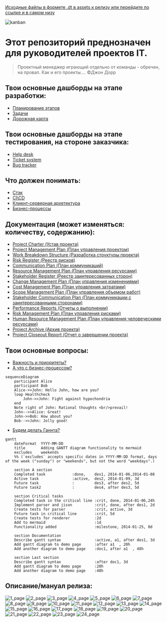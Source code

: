 [Исходные файлы в формете .dt в assets к релизу или перейдите по ссылке и в самом низу](https://github.com/antonkuklin006/1C_Enterprise_8/releases/tag/Beta)
   

![kanban](https://github.com/antonkuklin006/1C_Enterprise_8/assets/81790108/25ab5ea9-4d96-4048-b57d-d058e0f46c43)
# Этот репозиторий преднозначен для руководителей проектов IT. 
> Проектный менеджер играющий отдельно от команды - обречен, на провал. Как и его проекты....
©Джон Дорр

## Твои основные дашборды на этапе разработки:
- [Планирование этапов](https://clck.ru/382PaF)
- [Задачи](https://clck.ru/382PsR)
- [Дорожная карта](https://clck.ru/382Qo3)



## Твои основные дашборды на этапе тестирования, на стороне заказчика:
- [Help desk](https://github.com/users/antonkuklin006/projects/2/views/7)
- [Ticket system](https://github.com/users/antonkuklin006/projects/2/views/8)
- [Bug tracker](https://github.com/users/antonkuklin006/projects/2/views/9)

## Что должен понимать:
- [Стэк](https://clck.ru/382KNk)
- [CI\CD](https://clck.ru/382PsR)
- [Клиент-серверная архетектура](https://clck.ru/382Qo3)
- [Бизнес-процессы](https://clck.ru/382Qo3)

## Документация (может изменяться: количеству, содержанию): 
- [Project Charter (Устав проекта)](https://clck.ru/382NPz)
- [Project Management Plan (План управления проектом)](https://clck.ru/382MwW)
- [Work Breakdown Structure (Разработка структуры проекта)](https://clck.ru/382NPz)
- [Risk Register (Реестр рисков)](https://clck.ru/382MwW)
- [Communication Plan (План коммуникаций)](https://clck.ru/382NPz)
- [Resource Management Plan (План управления ресурсами)](https://clck.ru/382MwW)
- [Stakeholder Register (Реестр заинтересованных сторон)](https://clck.ru/382NPz)
- [Change Management Plan (План управления изменениями)](https://clck.ru/382MwW)
- [Cost Management Plan (План управления затратами)](https://clck.ru/382NPz)
- [Scope Management Plan (План управления объемом работ)](https://clck.ru/382MwW)
- [Stakeholder Communication Plan (План коммуникации с заинтересованными сторонами)](https://clck.ru/382NPz)
- [Performance Reports (Отчеты о выполнении)](https://clck.ru/382MwW)
- [Risk Management Plan (План управления рисками)](https://clck.ru/382NPz)
- [Human Resource Management Plan (План управления человеческими ресурсами)](https://clck.ru/382MwW)
- [Project Archive (Архив проекта)](https://clck.ru/382NPz)
- [Project Closeout Report (Отчет о завершении проекта)](https://clck.ru/382MwW)

## Твои основные вопросы: 
- [Важность и приоритеты?](https://clck.ru/382NPz)
- [А что с бизнес-процессом?](https://clck.ru/382MwW)

```mermaid
sequenceDiagram
    participant Alice
    participant Bob
    Alice->>John: Hello John, how are you?
    loop Healthcheck
        John->>John: Fight against hypochondria
    end
    Note right of John: Rational thoughts <br/>prevail!
    John-->>Alice: Great!
    John->>Bob: How about you?
    Bob-->>John: Jolly good!
```
- [Будем делать Ганнта?](https://clck.ru/382MwW)
```mermaid
gantt
    dateFormat  YYYY-MM-DD
    title       Adding GANTT diagram functionality to mermaid
    excludes    weekends
    %% (`excludes` accepts specific dates in YYYY-MM-DD format, days of the week ("sunday") or "weekends", but not the word "weekdays".)

    section A section
    Completed task            :done,    des1, 2014-01-06,2014-01-08
    Active task               :active,  des2, 2014-01-09, 3d
    Future task               :         des3, after des2, 5d
    Future task2              :         des4, after des3, 5d

    section Critical tasks
    Completed task in the critical line :crit, done, 2014-01-06,24h
    Implement parser and jison          :crit, done, after des1, 2d
    Create tests for parser             :crit, active, 3d
    Future task in critical line        :crit, 5d
    Create tests for renderer           :2d
    Add to mermaid                      :1d
    Functionality added                 :milestone, 2014-01-25, 0d

    section Documentation
    Describe gantt syntax               :active, a1, after des1, 3d
    Add gantt diagram to demo page      :after a1  , 20h
    Add another diagram to demo page    :doc1, after a1  , 48h

    section Last section
    Describe gantt syntax               :after doc1, 3d
    Add gantt diagram to demo page      :20h
    Add another diagram to demo page    :48h
```

## Описание/мануал релиза:
![1_page](https://github.com/antonkuklin006/1C_Enterprise_8/assets/81790108/0ba36d67-0c7f-4808-9fa1-b5d6a7f8cac0)
![2_page](https://github.com/antonkuklin006/1C_Enterprise_8/assets/81790108/0299cb5a-6a65-45e5-a169-80305c0d62f8)
![3_page](https://github.com/antonkuklin006/1C_Enterprise_8/assets/81790108/32521201-07f6-44ce-94a2-5a860df8fad2)
![4_page](https://github.com/antonkuklin006/1C_Enterprise_8/assets/81790108/29e20e82-3419-4f2d-ad21-3adef91a63ed)
![5_page](https://github.com/antonkuklin006/1C_Enterprise_8/assets/81790108/ac615e41-cfa9-449f-9712-d512394af4d8)
![6_page](https://github.com/antonkuklin006/1C_Enterprise_8/assets/81790108/15d29a97-0887-432a-a83b-c24c5177c3b5)
![7_page](https://github.com/antonkuklin006/1C_Enterprise_8/assets/81790108/dbf7594d-030e-45f3-b52f-03d812cb624a)
![8_page](https://github.com/antonkuklin006/1C_Enterprise_8/assets/81790108/eff40444-32f8-4902-9c55-c365d68fd712)
![9_page](https://github.com/antonkuklin006/1C_Enterprise_8/assets/81790108/299444ce-b4ae-4d05-a441-0ad3288bab2f)
![10_page](https://github.com/antonkuklin006/1C_Enterprise_8/assets/81790108/fbf76697-e37a-4d7c-b0dd-2a5ec629400f)
![11_page](https://github.com/antonkuklin006/1C_Enterprise_8/assets/81790108/a6378ecf-9e4c-4764-9336-03a3b1fb804c)
![12_page](https://github.com/antonkuklin006/1C_Enterprise_8/assets/81790108/8a45b232-a169-40db-a601-97eeb7a2c5d0)
![13_page](https://github.com/antonkuklin006/1C_Enterprise_8/assets/81790108/336ccdde-5731-40b7-9cec-dec9f4e7a028)
![14_page](https://github.com/antonkuklin006/1C_Enterprise_8/assets/81790108/e936dd98-fe5e-47c0-bfba-b9de0a40e45a)
![15_page](https://github.com/antonkuklin006/1C_Enterprise_8/assets/81790108/4d830851-5a94-4eb5-be0a-adb66f4ddfac)
![16_page](https://github.com/antonkuklin006/1C_Enterprise_8/assets/81790108/5a6fc621-1f48-4a42-adc4-5facfc02bba9)
![17_page](https://github.com/antonkuklin006/1C_Enterprise_8/assets/81790108/38fa569b-3389-419f-967c-bcbded96a008)
![18_page](https://github.com/antonkuklin006/1C_Enterprise_8/assets/81790108/abe1f714-a873-4cbc-b262-7a11c5396c45)
![19_page](https://github.com/antonkuklin006/1C_Enterprise_8/assets/81790108/1d3bf190-a0e9-49ff-b25f-77b30eed733d)
![20_page](https://github.com/antonkuklin006/1C_Enterprise_8/assets/81790108/7bad27df-85dc-4dc9-b036-4ec9d0bd18fd)
![21_page](https://github.com/antonkuklin006/1C_Enterprise_8/assets/81790108/85bd56a9-d877-493a-9f63-4cf3e9fc2eae)
![22_page](https://github.com/antonkuklin006/1C_Enterprise_8/assets/81790108/6e7b8f30-678c-46c1-97c3-e0d042efc048)
![23_page](https://github.com/antonkuklin006/1C_Enterprise_8/assets/81790108/bf385530-fb12-40e4-b7cf-1f68a076a13f)
![24_page](https://github.com/antonkuklin006/1C_Enterprise_8/assets/81790108/8105ff3d-dbea-4e23-aead-b26c00228275)
